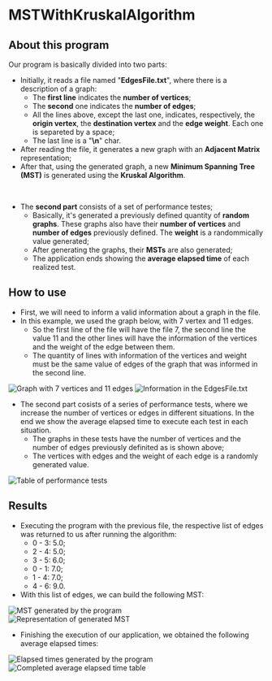 # MSTWithKruskalAlgorithm

## About this program

Our program is basically divided into two parts:
* Initially, it reads a file named "**EdgesFile.txt**", where there is a description of a graph:
  * The **first line** indicates the **number of vertices**;
  * The **second** one indicates the **number of edges**;
  * All the lines above, except the last one, indicates, respectively, the **origin vertex**, the **destination vertex** and the **edge weight**. Each one is separeted by a space;
  * The last line is a "**\n**" char.
* After reading the file, it generates a new graph with an **Adjacent Matrix** representation;
* After that, using the generated graph, a new **Minimum Spanning Tree (MST)** is generated using the **Kruskal Algorithm**.
<br>

* The **second part** consists of a set of performance testes;
  *  Basically, it's generated a previously defined quantity of **random graphs**. These graphs also have their **number of vertices** and **number of edges** previously defined. The **weight** is a randommically value generated;
  *  After generating the graphs, their **MSTs** are also generated;
  *  The application ends showing the **average elapsed time** of each realized test.

## How to use

* First, we will need to inform a valid information about a graph in the file. 
* In this example, we used the graph below, with 7 vertex and 11 edges.
  * So the first line of the file will have the file 7, the second line the value 11 and the other lines will have the information of the vertices and the weight of the edge between them.
  * The quantity of lines with information of the vertices and weight must be the same value of edges of the graph that was informed in the second line.
 
![Graph with 7 vertices and 11 edges](https://i.imgur.com/U7seauW.png) 
![Information in the EdgesFile.txt](https://i.imgur.com/q3jyB0j.png)

* The second part cosists of a series of performance tests, where we increase the number of vertices or edges in different situations. In the end we show the average elapsed time to execute each test in each situation.
  * The graphs in these tests have the number of vertices and the number of edges previously definited as is shown above;
  * The vertices with edges and the weight of each edge is a randomly generated value.

![Table of performance tests](https://i.imgur.com/ncIl9og.png) 

## Results

* Executing the program with the previous file, the respective list of edges was returned to us after running the algorithm:
  *   0 - 3: 5.0;
  *   2 - 4: 5.0;
  *   3 - 5: 6.0;
  *   0 - 1: 7.0;
  *   1 - 4: 7.0;
  *   4 - 6: 9.0.
* With this list of edges, we can build the following MST:
  
![MST generated by the program](https://i.imgur.com/Jyfq3eO.png)  
![Representation of generated MST](https://i.imgur.com/iPbY3qn.png)

* Finishing the execution of our application, we obtained the following average elapsed times:

![Elapsed times generated by the program](https://i.imgur.com/CdbuAFV.png)
![Completed average elapsed time table](https://i.imgur.com/k3y8E4q.png)
